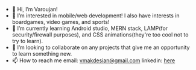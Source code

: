 - 👋 Hi, I’m Varoujan!
- 👀 I’m interested in mobile/web development! I also have interests in boardgames, video games, and sports!
- 🌱 I’m currently learning Android studio, MERN stack, LAMP(for security/firewall purposes), and CSS animations(they're too cool not to try to learn).
- 💞️ I’m looking to collaborate on any projects that give me an opportunity to learn something new.
- 📫 How to reach me 
      email: vmakdesian@gmail.com
      linkedin: <a href = "https://www.linkedin.com/in/varoujan-makdesian-9b5857187/"> here <a>

<!---
cobra11793/cobra11793 is a ✨ special ✨ repository because its `README.md` (this file) appears on your GitHub profile.
You can click the Preview link to take a look at your changes.
--->
